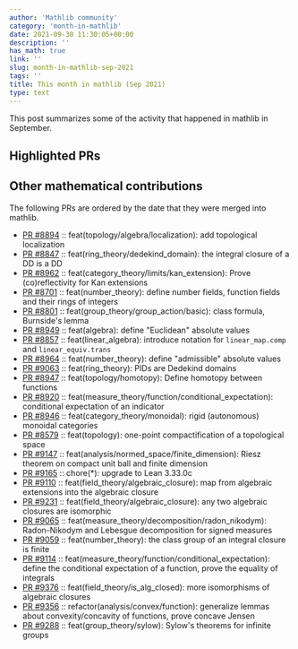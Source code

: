 ```yaml
---
author: 'Mathlib community'
category: 'month-in-mathlib'
date: 2021-09-30 11:30:05+00:00
description: ''
has_math: true
link: ''
slug: month-in-mathlib-sep-2021
tags: ''
title: This month in mathlib (Sep 2021)
type: text
---
```


This post summarizes some of the activity that happened in mathlib in September.

## Highlighted PRs

## Other mathematical contributions

The following PRs are ordered by the date that they were merged into mathlib.

* [PR #8894](https://github.com/leanprover-community/mathlib/pull/8894) :: feat(topology/algebra/localization): add topological localization
* [PR #8847](https://github.com/leanprover-community/mathlib/pull/8847) :: feat(ring_theory/dedekind_domain): the integral closure of a DD is a DD
* [PR #8962](https://github.com/leanprover-community/mathlib/pull/8962) :: feat(category_theory/limits/kan_extension): Prove (co)reflectivity for Kan extensions
* [PR #8701](https://github.com/leanprover-community/mathlib/pull/8701) :: feat(number_theory): define number fields, function fields and their rings of integers
* [PR #8801](https://github.com/leanprover-community/mathlib/pull/8801) :: feat(group_theory/group_action/basic): class formula, Burnside's lemma
* [PR #8949](https://github.com/leanprover-community/mathlib/pull/8949) :: feat(algebra): define "Euclidean" absolute values
* [PR #8857](https://github.com/leanprover-community/mathlib/pull/8857) :: feat(linear_algebra): introduce notation for `linear_map.comp` and `linear_equiv.trans`
* [PR #8964](https://github.com/leanprover-community/mathlib/pull/8964) :: feat(number_theory): define "admissible" absolute values
* [PR #9063](https://github.com/leanprover-community/mathlib/pull/9063) :: feat(ring_theory): PIDs are Dedekind domains
* [PR #8947](https://github.com/leanprover-community/mathlib/pull/8947) :: feat(topology/homotopy): Define homotopy between functions
* [PR #8920](https://github.com/leanprover-community/mathlib/pull/8920) :: feat(measure_theory/function/conditional_expectation): conditional expectation of an indicator
* [PR #8946](https://github.com/leanprover-community/mathlib/pull/8946) :: feat(category_theory/monoidal): rigid (autonomous) monoidal categories
* [PR #8579](https://github.com/leanprover-community/mathlib/pull/8579) :: feat(topology): one-point compactification of a topological space
* [PR #9147](https://github.com/leanprover-community/mathlib/pull/9147) :: feat(analysis/normed_space/finite_dimension): Riesz theorem on compact unit ball and finite dimension
* [PR #9165](https://github.com/leanprover-community/mathlib/pull/9165) :: chore(*): upgrade to Lean 3.33.0c
* [PR #9110](https://github.com/leanprover-community/mathlib/pull/9110) :: feat(field_theory/algebraic_closure): map from algebraic extensions into the algebraic closure
* [PR #9231](https://github.com/leanprover-community/mathlib/pull/9231) :: feat(field_theory/algebraic_closure): any two algebraic closures are isomorphic
* [PR #9065](https://github.com/leanprover-community/mathlib/pull/9065) :: feat(measure_theory/decomposition/radon_nikodym): Radon-Nikodym and Lebesgue decomposition for signed measures
* [PR #9059](https://github.com/leanprover-community/mathlib/pull/9059) :: feat(number_theory): the class group of an integral closure is finite
* [PR #9114](https://github.com/leanprover-community/mathlib/pull/9114) :: feat(measure_theory/function/conditional_expectation): define the conditional expectation of a function, prove the equality of integrals
* [PR #9376](https://github.com/leanprover-community/mathlib/pull/9376) :: feat(field_theory/is_alg_closed): more isomorphisms of algebraic closures
* [PR #9356](https://github.com/leanprover-community/mathlib/pull/9356) :: refactor(analysis/convex/function): generalize lemmas about convexity/concavity of functions, prove concave Jensen
* [PR #9288](https://github.com/leanprover-community/mathlib/pull/9288) :: feat(group_theory/sylow): Sylow's theorems for infinite groups
